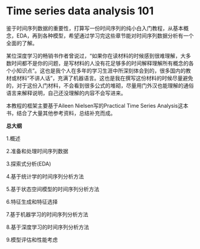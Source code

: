 # Time series data analysis 101
鉴于时间序列数据的重要性，打算写一份时间序列的纯小白入门教程，从基本概念，EDA，再到各种模型，希望通过学习完这些章节能对时间序列数据分析有一个全面的了解。

某位深度学习的畅销书作者曾说过，“如果你在读材料的时候感到很难理解，大多数时间都不是你的问题，是写材料的人没有花足够多的时间解释理解所有概念的各个小知识点”。这也是我个人在多年的学习生涯中所深刻体会到的，很多国内的教材或材料“不讲人话”，充满了机器语言。这也是我在撰写这份材料的时候尽量避免的，对于这份入门材料，不会看到很多公式的堆砌，尽量用门外汉也能理解的通俗语言来解释说明，自己还没理解的内容不会写进来。

本教程的框架主要基于Aileen Nielsen写的Practical Time Series Analysis这本书，结合了大量其他参考资料，总结补充而成。


**总大纲**

1.概述

2.准备和处理时间序列数据

3.探索式分析(EDA)

4.基于统计学的时间序列分析方法

5.基于状态空间模型的时间序列分析方法

6.特征生成和特征选择

7.基于机器学习的时间序列分析方法

8.基于深度学习的时间序列分析方法

9.模型评估和性能考虑
